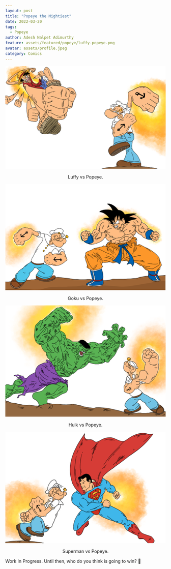 ```yaml
---
layout: post
title: "Popeye the Mightiest"
date: 2022-03-20
tags:
  - Popeye
author: Adesh Nalpet Adimurthy
feature: assets/featured/popeye/luffy-popeye.png
avatar: assets/profile.jpeg
category: Comics
---
```


<img src="./assets/featured/popeye/luffy-popeye.png" /> 
<p style="text-align: center;">Luffy vs Popeye.</p>

<img src="./assets/featured/popeye/goku-popeye.png" /> 
<p style="text-align: center;">Goku vs Popeye.</p>

<img src="./assets/featured/popeye/hulk-popeye.png" /> 
<p style="text-align: center;">Hulk vs Popeye.</p>

<img src="./assets/featured/popeye/superman-popeye.png" /> 
<p style="text-align: center;">Superman vs Popeye.</p>


Work In Progress.
Until then, who do you think is going to win? 🤔
